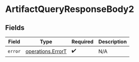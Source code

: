 # ArtifactQueryResponseBody2


## Fields

| Field                                                  | Type                                                   | Required                                               | Description                                            |
| ------------------------------------------------------ | ------------------------------------------------------ | ------------------------------------------------------ | ------------------------------------------------------ |
| `error`                                                | [operations.ErrorT](../../models/operations/errort.md) | :heavy_check_mark:                                     | N/A                                                    |